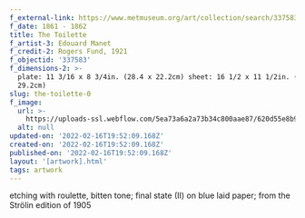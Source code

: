 ```yaml
---
f_external-link: https://www.metmuseum.org/art/collection/search/337583
f_date: 1861 - 1862
title: The Toilette
f_artist-3: Edouard Manet
f_credit-2: Rogers Fund, 1921
f_objectid: '337583'
f_dimensions-2: >-
  plate: 11 3/16 x 8 3/4in. (28.4 x 22.2cm) sheet: 16 1/2 x 11 1/2in. (41.9 x
  29.2cm)
slug: the-toilette-0
f_image:
  url: >-
    https://uploads-ssl.webflow.com/5ea73a6a2a73b34c800aae87/620d55e8b9ab8723b0bc7cde_DP815310.jpeg
  alt: null
updated-on: '2022-02-16T19:52:09.168Z'
created-on: '2022-02-16T19:52:09.168Z'
published-on: '2022-02-16T19:52:09.168Z'
layout: '[artwork].html'
tags: artwork
---
```


etching with roulette, bitten tone; final state (II) on blue laid paper; from the Strölin edition of 1905
